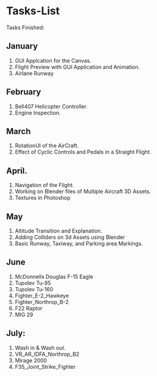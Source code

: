 # Tasks-List

Tasks Finished:

## January

1. GUI Applcation for the Canvas.
2. Flight Preview with GUI Application and Animation.
3. Airlane Runway

## February

1. Bell407 Helicopter Controller.
2. Engine Inspection.

## March

1. RotationUI of the AirCraft.
2. Effect of Cyclic Controls and Pedals in a Straight Flight.

## April.

1. Navigation of the Flight.
2. Working on Blender files of Multiple Aircraft 3D Assets.
3. Textures in Photoshop

## May

1. Altitude Transition and Explanation.
2. Adding Colliders on 3d Assets using Blender
3. Basic Runway, Taxiway, and Parking area Markings.

## June

1. McDonnells Douglas F-15 Eagle
2. Tupolev Tu-95
3. Tupolev Tu-160
4. Fighter_E-2_Hawkeye
5. Fighter_Northrop_B-2
6. F22 Raptor
7. MIG 29

## July:

1. Wash in & Wash out.
2. VR_AR_IDFA_Northrop_B2
3. Mirage 2000
4. F35_Joint_Strike_Fighter
